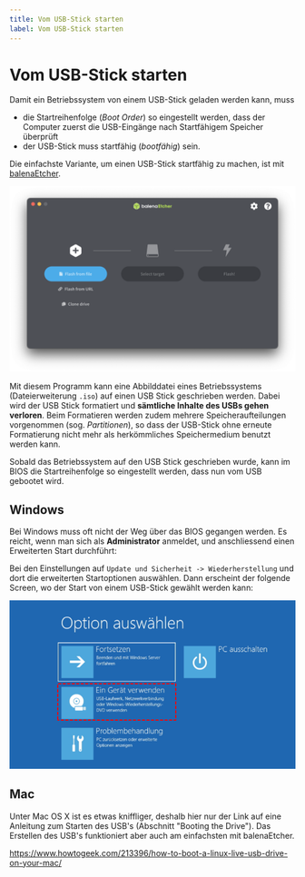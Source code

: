 ```yaml
---
title: Vom USB-Stick starten
label: Vom USB-Stick starten
---
```


# Vom USB-Stick starten

Damit ein Betriebssystem von einem USB-Stick geladen werden kann, muss
- die Startreihenfolge (*Boot Order*) so eingestellt werden, dass der Computer zuerst die USB-Eingänge nach Startfähigem Speicher überprüft
- der USB-Stick muss startfähig (*bootfähig*) sein.

Die einfachste Variante, um einen USB-Stick startfähig zu machen, ist mit [balenaEtcher](https://www.balena.io/etcher/).

![balenaEtcher](images/balenaEtcher.png)

Mit diesem Programm kann eine Abbilddatei eines Betriebssystems (Dateierweiterung `.iso`) auf einen USB Stick geschrieben werden. Dabei wird der USB Stick formatiert und **sämtliche Inhalte des USBs gehen verloren**. Beim Formatieren werden zudem mehrere Speicheraufteilungen vorgenommen (sog. *Partitionen*), so dass der USB-Stick ohne erneute Formatierung nicht mehr als herkömmliches Speichermedium benutzt werden kann.

Sobald das Betriebssystem auf den USB Stick geschrieben wurde, kann im BIOS die Startreihenfolge so eingestellt werden, dass nun vom USB gebootet wird.

## Windows

Bei Windows muss oft nicht der Weg über das BIOS gegangen werden. Es reicht, wenn man sich als **Administrator** anmeldet, und anschliessend einen Erweiterten Start durchführt:

Bei den Einstellungen auf `Update und Sicherheit -> Wiederherstellung` und dort die erweiterten Startoptionen auswählen. Dann erscheint der folgende Screen, wo der Start von einem USB-Stick gewählt werden kann:

![](images/use-a-device.png)

## Mac

Unter Mac OS X ist es etwas kniffliger, deshalb hier nur der Link auf eine Anleitung zum Starten des USB's (Abschnitt "Booting the Drive"). Das Erstellen des USB's funktioniert aber auch am einfachsten mit balenaEtcher.

https://www.howtogeek.com/213396/how-to-boot-a-linux-live-usb-drive-on-your-mac/